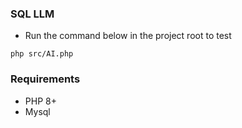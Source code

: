 ### SQL LLM
- Run the command below in the project root to test
```
php src/AI.php
```

### Requirements
- PHP 8+
- Mysql